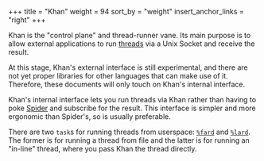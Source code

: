 +++
title = "Khan"
weight = 94
sort_by = "weight"
insert_anchor_links = "right"
+++

Khan is the "control plane" and thread-runner vane. Its main purpose is to allow external applications to run [threads](/userspace/threads) via a Unix Socket and receive the result.

At this stage, Khan's external interface is still experimental, and there are not yet proper libraries for other languages that can make use of it. Therefore, these documents will only touch on Khan's internal interface.

Khan's internal interface lets you run threads via Khan rather than having to poke [Spider](/userspace/threads/reference/api) and subscribe for the result. This interface is simpler and more ergonomic than Spider's, so is usually preferable.

There are two `task`s for running threads from userspace: [`%fard`](/system/kernel/khan/reference/tasks#fard) and [`%lard`](/system/kernel/khan/reference/tasks#lard). The former is for running a thread from file and the latter is for running an "in-line" thread, where you pass Khan the thread directly.

